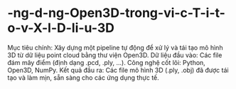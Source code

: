 # -ng-d-ng-Open3D-trong-vi-c-T-i-t-o-v-X-l-D-li-u-3D
Mục tiêu chính: Xây dựng một pipeline tự động để xử lý và tái tạo mô hình 3D từ dữ liệu point cloud bằng thư viện Open3D. Dữ liệu đầu vào: Các file đám mây điểm (định dạng .pcd, .ply, ...). Công nghệ cốt lõi: Python, Open3D, NumPy. Kết quả đầu ra: Các file mô hình 3D (.ply, .obj) đã được tái tạo và làm mịn, sẵn sàng cho các ứng dụng thực tế.
